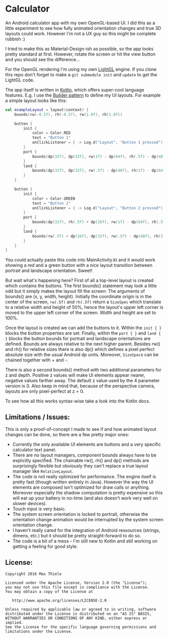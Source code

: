 # Calculator
An Android calculator app with my own OpenGL-based UI. I did this as a little
experiment to see how fully animated orientation changes and true 3D layouts could
work. However I'm not a UX guy so this might be complete rubbish :)

I tried to make this as Material-Design-ish as possible, so the app looks pretty
standard at first. However, rotate the screen or hit the view button and you should
see the difference...

For the OpenGL rendering I'm using my own [LightGL](https://github.com/fabmax/LightGL)
engine. If you clone this repo don't forget to make a ``git submodule init`` and
``update`` to get the LightGL code.

The app itself is written in [Kotlin](https://kotlinlang.org), which offers super-cool
language features. E.g. I use the
[Builder pattern](https://kotlinlang.org/docs/reference/type-safe-builders.html)
to define my UI layouts. For example a simple layout looks like this:
``` kotlin
val exampleLayout = layout(context) {
    bounds(rw(-0.5f), rh(-0.5f), rw(1.0f), rh(1.0f))

    button {
        init {
            color = Color.RED
            text = "Button 1"
            onClickListener = { -> Log.d("Layout", "Button 1 pressed") }
        }
        port {
            bounds(dp(32f), dp(32f), rw(1f) - dp(64f), rh(.5f) - dp(48f))
        }
        land {
            bounds(dp(32f), dp(32f), rw(.5f) - dp(48f), rh(1f) - dp(64f))
        }
    }

    button {
        init {
            color = Color.GREEN
            text = "Button 2"
            onClickListener = { -> Log.d("Layout", "Button 2 pressed") }
        }
        port {
            bounds(dp(32f), rh(.5f) + dp(16f), rw(1f) - dp(64f), rh(.5f) - dp(48f))
        }
        land {
            bounds(rw(.5f) + dp(16f), dp(32f), rw(.5f) - dp(48f), rh(1f) - dp(64f))
        }
    }
}
```
You could actually paste this code into MainActivity.kt and it would work showing
a red and a green button with a nice layout transition between portrait and
landscape orientation. Sweet!

But wait what's happening here? First of all a top-level layout is created which
contains the buttons. The first bounds() statement may look a little odd but it simply
makes the layout fill the screen: The arguments of bounds() are (x, y, width, height).
Initially the coordinate origin is in the center of the screen, ``rw(.5f)`` and ``rh(.5f)``
return a ``SizeSpec`` which translate to a relative width and height of 50%, hence the
layout's upper left corner is moved to the upper left corner of the screen. Width
and height are set to 100%.

Once the layout is created we can add the buttons to it. Within the ``init { }`` blocks
the button properties are set. Finally, within the ``port { }`` and ``land { }`` blocks
the button bounds for portrait and landscape orientations are defined. Bounds are
always relative to the next higher parent. Besides rw() and rh() for relative sizes
there is also dp() which defines a pixel perfect absolute size with the usual Android
dp units. Moreover, ``SizeSpec``s can be chained together with + and -.

There is also a second bounds() method with two additional parameters for z and depth.
Positive z values will make UI elements appear nearer, negative values farther away.
The default z value used by the 4 parameter version is 0. Also keep in mind that,
because of the perspective camera, layouts are only pixel-perfect at z = 0.

To see how all this works syntax-wise take a look into the Kotlin docs.

## Limitations / Issues:
This is only a proof-of-concept I made to see if and how animated layout changes can be
done, so there are a few pretty major ones:
* Currently the only available UI elements are buttons and a very specific calculator
  text panel.
* There are no layout managers, component bounds always have to be explicitly specified.
  The chainable rw(), rh() and dp() methods are surprisingly flexible but obviously they
  can't replace a true layout manager like ``RelativeLayout``.
* The code is not really optimized for performance. The engine itself is pretty fast
  (though written entirely in Java). However the way the UI elements are composed isn't
  optimized for draw calls or anything. Moreover especially the shadow computation is
  pretty expensive so this will eat up your battery in no-time (and also doesn't work
  very well on slower devices).
* Touch input is very basic.
* The system screen orientation is locked to portrait, otherwise the orientation change
  animation would be interrupted by the system screen orientation change.
* I haven't really cared for the integration of Android ressources (strings, dimens,
  etc.) but it should be pretty straight-forward to do so.
* The code is a bit of a mess - I'm still new to Kotlin and still working on getting
  a feeling for good style.


## License:
```
Copyright 2016 Max Thiele

Licensed under the Apache License, Version 2.0 (the "License");
you may not use this file except in compliance with the License.
You may obtain a copy of the License at

   http://www.apache.org/licenses/LICENSE-2.0

Unless required by applicable law or agreed to in writing, software
distributed under the License is distributed on an "AS IS" BASIS,
WITHOUT WARRANTIES OR CONDITIONS OF ANY KIND, either express or implied.
See the License for the specific language governing permissions and
limitations under the License.
```